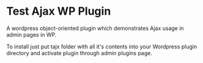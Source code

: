 # Test Ajax WP Plugin
A wordpress object-oriented plugin which demonstrates Ajax usage in admin pages in WP.

To install just put tajx folder with all it's contents into your Wordpress plugin directory and activate plugin through admin plugins page.


